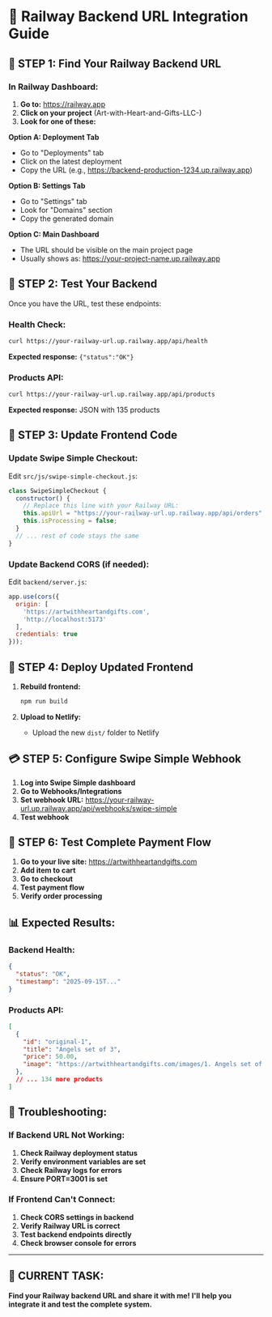 # 🚀 Railway Backend URL Integration Guide

## 🎯 **STEP 1: Find Your Railway Backend URL**

### **In Railway Dashboard:**
1. **Go to:** https://railway.app
2. **Click on your project** (Art-with-Heart-and-Gifts-LLC-)
3. **Look for one of these:**

**Option A: Deployment Tab**
- Go to "Deployments" tab
- Click on the latest deployment
- Copy the URL (e.g., https://backend-production-1234.up.railway.app)

**Option B: Settings Tab**
- Go to "Settings" tab
- Look for "Domains" section
- Copy the generated domain

**Option C: Main Dashboard**
- The URL should be visible on the main project page
- Usually shows as: https://your-project-name.up.railway.app

## 🧪 **STEP 2: Test Your Backend**

Once you have the URL, test these endpoints:

### **Health Check:**
```bash
curl https://your-railway-url.up.railway.app/api/health
```
**Expected response:** `{"status":"OK"}`

### **Products API:**
```bash
curl https://your-railway-url.up.railway.app/api/products
```
**Expected response:** JSON with 135 products

## 🔧 **STEP 3: Update Frontend Code**

### **Update Swipe Simple Checkout:**
Edit `src/js/swipe-simple-checkout.js`:

```javascript
class SwipeSimpleCheckout {
  constructor() {
    // Replace this line with your Railway URL:
    this.apiUrl = "https://your-railway-url.up.railway.app/api/orders";
    this.isProcessing = false;
  }
  // ... rest of code stays the same
}
```

### **Update Backend CORS (if needed):**
Edit `backend/server.js`:

```javascript
app.use(cors({
  origin: [
    'https://artwithheartandgifts.com',
    'http://localhost:5173'
  ],
  credentials: true
}));
```

## 🚀 **STEP 4: Deploy Updated Frontend**

1. **Rebuild frontend:**
   ```bash
   npm run build
   ```

2. **Upload to Netlify:**
   - Upload the new `dist/` folder to Netlify

## 💳 **STEP 5: Configure Swipe Simple Webhook**

1. **Log into Swipe Simple dashboard**
2. **Go to Webhooks/Integrations**
3. **Set webhook URL:** https://your-railway-url.up.railway.app/api/webhooks/swipe-simple
4. **Test webhook**

## 🧪 **STEP 6: Test Complete Payment Flow**

1. **Go to your live site:** https://artwithheartandgifts.com
2. **Add item to cart**
3. **Go to checkout**
4. **Test payment flow**
5. **Verify order processing**

## 📊 **Expected Results:**

### **Backend Health:**
```json
{
  "status": "OK",
  "timestamp": "2025-09-15T..."
}
```

### **Products API:**
```json
[
  {
    "id": "original-1",
    "title": "Angels set of 3",
    "price": 50.00,
    "image": "https://artwithheartandgifts.com/images/1. Angels set of 3 9in x12in 50.00.jpg"
  },
  // ... 134 more products
]
```

## 🚨 **Troubleshooting:**

### **If Backend URL Not Working:**
1. **Check Railway deployment status**
2. **Verify environment variables are set**
3. **Check Railway logs for errors**
4. **Ensure PORT=3001 is set**

### **If Frontend Can't Connect:**
1. **Check CORS settings in backend**
2. **Verify Railway URL is correct**
3. **Test backend endpoints directly**
4. **Check browser console for errors**

---

## 🎯 **CURRENT TASK:**
**Find your Railway backend URL and share it with me!**
**I'll help you integrate it and test the complete system.**
